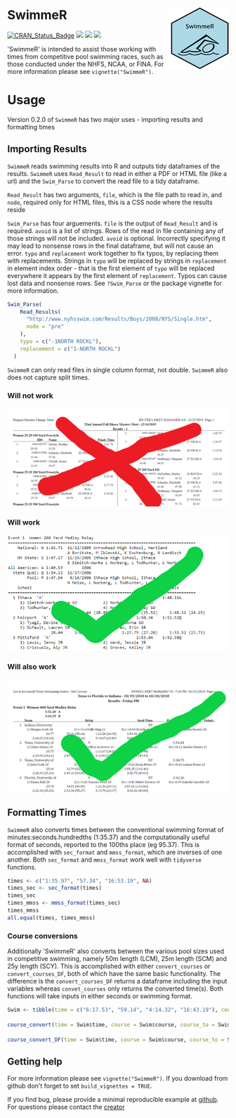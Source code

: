 
# SwimmeR <img src="inst/logos/hex_logo.png" width="131px" height="140px" align="right" style="padding-left:10px;background-color:white;" />

[![CRAN_Status_Badge](http://www.r-pkg.org/badges/version/SwimmeR?color=blue)](https://cran.r-project.org/package=SwimmeR)
[![](http://cranlogs.r-pkg.org/badges/grand-total/SwimmeR?color=blue)](https://cran.r-project.org/package=SwimmeR)
[![](http://cranlogs.r-pkg.org/badges/SwimmeR?color=blue)](https://cran.r-project.org/package=SwimmeR)
[![](http://cranlogs.r-pkg.org/badges/last-week/SwimmeR?color=blue)](https://cran.r-project.org/package=SwimmeR)

'SwimmeR' is intended to assist those working with times from competitive pool swimming races, such as those conducted under the NHFS, NCAA, or FINA.  For more information please see `vignette("SwimmeR")`.

# Usage

Version 0.2.0 of `SwimmeR` has two major uses - importing results and formatting times

## Importing Results

`SwimmeR` reads swimming results into R and outputs tidy dataframes of the results.  `SwimmeR` uses `Read_Result` to read in either a PDF or HTML file (like a url) and the `Swim_Parse` to convert the read file to a tidy dataframe.

`Read_Result` has two arguments, `file`, which is the file path to read in, and `node`, required only for HTML files, this is a CSS node where the results reside

`Swim_Parse` has four arguements. `file` is the output of `Read_Result` and is required.  `avoid` is a list of strings.  Rows of the read in file containing any of those strings will not be included.  `avoid` is optional.  Incorrectly specifying it may lead to nonsense rows in the final dataframe, but will not cause an error.  `typo` and `replacement` work together to fix typos, by replacing them with replacements.  Strings in `typo` will be replaced by strings in `replacement` in element index order - that is the first element of `typo` will be replaced everywhere it appears by the first element of `replacement`.  Typos can cause lost data and nonsense rows.  See `?Swim_Parse` or the package vignette for more information.

```r
Swim_Parse(
    Read_Results(
      "http://www.nyhsswim.com/Results/Boys/2008/NYS/Single.htm",
      node = "pre"
    ),
    typo = c("-1NORTH ROCKL"),
    replacement = c("1-NORTH ROCKL")
  )
```

`SwimmeR` can only read files in single column format, not double.  `SwimmeR` also does not capture split times.

### Will not work
![Will not work](inst/extdata/DoubleColumnPDF.PNG)

### Will work
![Will work](inst/extdata/HSEmpireMeet.png)

### Will also work
![Will also work](inst/extdata/Texas-Florida-Indiana_image.png)

## Formatting Times

`SwimmeR` also converts times between the conventional swimming format of minutes:seconds.hundredths (1:35.37) and the computationally useful format of seconds, reported to the 100ths place (eg 95.37).  This is accomplished with `sec_format` and `mmss_format`, which are inverses of one another.  Both `sec_format` and `mmss_format` work well with `tidyverse` functions.

```r
times <- c("1:35.97", "57.34", "16:53.19", NA)
times_sec <- sec_format(times)
times_sec
times_mmss <- mmss_format(times_sec)
times_mmss
all.equal(times, times_mmss)
```
### Course conversions

Additionally 'SwimmeR' also converts between the various pool sizes used in competitive swimming, namely 50m length (LCM), 25m length (SCM) and 25y length (SCY).  This is accomplished with either `convert_courses` or `convert_courses_DF`, both of which have the same basic functionality.  The difference is the `convert_courses_DF` returns a dataframe including the input variables whereas `convet_courses` only returns the converted time(s).  Both functions will take inputs in either seconds or swimming format.

```r
Swim <- tibble(time = c("6:17.53", "59.14", "4:14.32", "16:43.19"), course = c("LCM", "LCM", "SCY", "SCM"), course_to = c("SCY", "SCY", "SCM", "LCM"), event = c("400 Free", "100 Fly", "400 IM", "1650 Free"))

course_convert(time = Swim$time, course = Swim$course, course_to = Swim$course_to, event = Swim$event)

course_convert_DF(time = Swim$time, course = Swim$course, course_to = Swim$course_to, event = Swim$event)
```

## Getting help
For more information please see `vignette("SwimmeR")`.  If you download from github don't forget to set `build_vignettes = TRUE`.

If you find bug, please provide a minimal reproducible example at [github](https://github.com/gpilgrim2670/SwimmeR). For questions please contact the [creator](gpilgrim2670@gmail.com)

